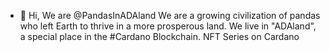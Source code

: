 - 👋 Hi, We are @PandasInADAland
We are a growing civilization of pandas who left Earth to thrive in a more prosperous land. We live in "ADAland", a special place in the #Cardano Blockchain.
NFT Series on Cardano

<!---
PandasInADAland/PandasInADAland is a ✨ special ✨ repository because its `README.md` (this file) appears on your GitHub profile.
You can click the Preview link to take a look at your changes.
--->
